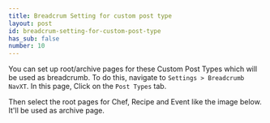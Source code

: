```yaml
---
title: Breadcrum Setting for custom post type
layout: post
id: breadcrum-setting-for-custom-post-type
has_sub: false
number: 10
---
```


You can set up root/archive pages for these Custom Post Types which will be used as breadcrumb. To do this, navigate to `Settings > Breadcrumb NavXT`. In this page, Click on the `Post Types` tab.

Then select the root pages for Chef, Recipe and Event like the image below. It'll be used as archive page.

<img alt="" src="{{ 'assets/images/39.jpg' | relative_url }}">

